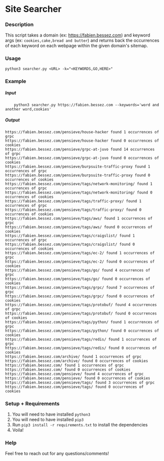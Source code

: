 # Site Searcher

### Description

This script takes a domain (ex: https://fabien.bessez.com) and keyword args (ex: `cookies,cake,bread and butter`) and returns back the occurrences of each keyword on each webpage within the given domain's sitemap.

### Usage

```
python3 searcher.py <URL> -k="<KEYWORDS,GO,HERE>"
```

### Example

##### Input

```
    python3 searcher.py https://fabien.bessez.com --keywords='word and another word,cookies'
```

##### Output

```
https://fabien.bessez.com/pensieve/house-hacker found 1 occurrences of grpc
https://fabien.bessez.com/pensieve/house-hacker found 0 occurrences of cookies
https://fabien.bessez.com/pensieve/grpc-at-juvo found 14 occurrences of grpc
https://fabien.bessez.com/pensieve/grpc-at-juvo found 0 occurrences of cookies
https://fabien.bessez.com/pensieve/burpsuite-traffic-proxy found 1 occurrences of grpc
https://fabien.bessez.com/pensieve/burpsuite-traffic-proxy found 0 occurrences of cookies
https://fabien.bessez.com/pensieve/tags/network-monitoring/ found 1 occurrences of grpc
https://fabien.bessez.com/pensieve/tags/network-monitoring/ found 0 occurrences of cookies
https://fabien.bessez.com/pensieve/tags/traffic-proxy/ found 1 occurrences of grpc
https://fabien.bessez.com/pensieve/tags/traffic-proxy/ found 0 occurrences of cookies
https://fabien.bessez.com/pensieve/tags/aws/ found 1 occurrences of grpc
https://fabien.bessez.com/pensieve/tags/aws/ found 0 occurrences of cookies
https://fabien.bessez.com/pensieve/tags/craigslist/ found 1 occurrences of grpc
https://fabien.bessez.com/pensieve/tags/craigslist/ found 0 occurrences of cookies
https://fabien.bessez.com/pensieve/tags/ec-2/ found 1 occurrences of grpc
https://fabien.bessez.com/pensieve/tags/ec-2/ found 0 occurrences of cookies
https://fabien.bessez.com/pensieve/tags/go/ found 4 occurrences of grpc
https://fabien.bessez.com/pensieve/tags/go/ found 0 occurrences of cookies
https://fabien.bessez.com/pensieve/tags/grpc/ found 7 occurrences of grpc
https://fabien.bessez.com/pensieve/tags/grpc/ found 0 occurrences of cookies
https://fabien.bessez.com/pensieve/tags/protobuf/ found 4 occurrences of grpc
https://fabien.bessez.com/pensieve/tags/protobuf/ found 0 occurrences of cookies
https://fabien.bessez.com/pensieve/tags/python/ found 1 occurrences of grpc
https://fabien.bessez.com/pensieve/tags/python/ found 0 occurrences of cookies
https://fabien.bessez.com/pensieve/tags/redis/ found 1 occurrences of grpc
https://fabien.bessez.com/pensieve/tags/redis/ found 0 occurrences of cookies
https://fabien.bessez.com/archive/ found 1 occurrences of grpc
https://fabien.bessez.com/archive/ found 0 occurrences of cookies
https://fabien.bessez.com/ found 1 occurrences of grpc
https://fabien.bessez.com/ found 0 occurrences of cookies
https://fabien.bessez.com/pensieve/ found 4 occurrences of grpc
https://fabien.bessez.com/pensieve/ found 0 occurrences of cookies
https://fabien.bessez.com/pensieve/tags/ found 3 occurrences of grpc
https://fabien.bessez.com/pensieve/tags/ found 0 occurrences of cookies
```

### Setup + Requirements

1. You will need to have installed `python3`
2. You will need to have installed `pip3`
3. Run `pip3 install -r requirements.txt` to install the dependencies
4. Voila!

### Help

Feel free to reach out for any questions/comments!
